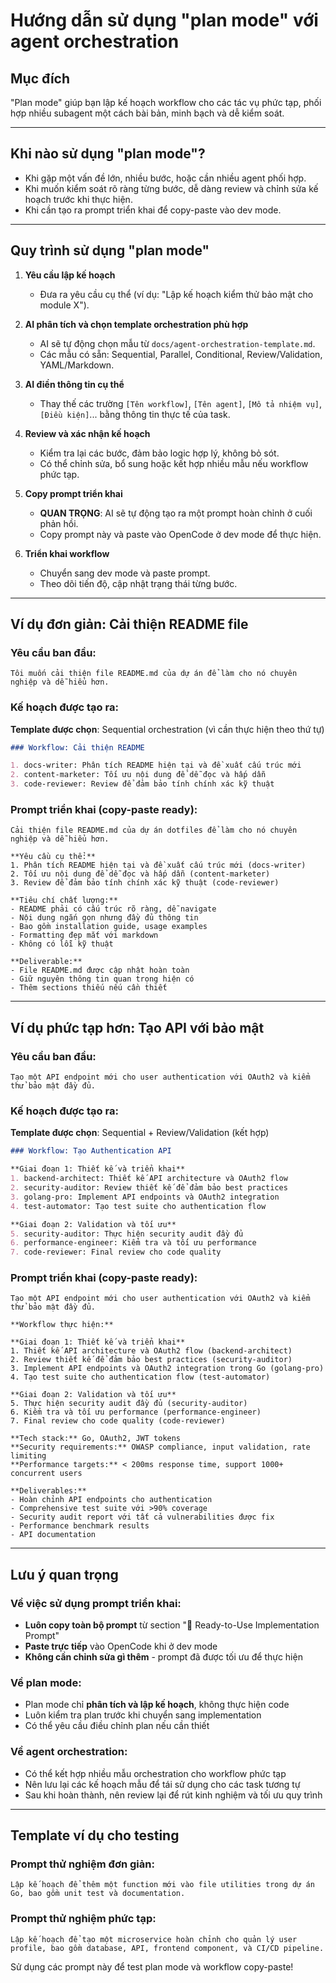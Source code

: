# Hướng dẫn sử dụng "plan mode" với agent orchestration

## Mục đích

"Plan mode" giúp bạn lập kế hoạch workflow cho các tác vụ phức tạp, phối hợp nhiều subagent một cách bài bản, minh bạch và dễ kiểm soát.

---

## Khi nào sử dụng "plan mode"?
- Khi gặp một vấn đề lớn, nhiều bước, hoặc cần nhiều agent phối hợp.
- Khi muốn kiểm soát rõ ràng từng bước, dễ dàng review và chỉnh sửa kế hoạch trước khi thực hiện.
- Khi cần tạo ra prompt triển khai để copy-paste vào dev mode.

---

## Quy trình sử dụng "plan mode"

1. **Yêu cầu lập kế hoạch**
   - Đưa ra yêu cầu cụ thể (ví dụ: "Lập kế hoạch kiểm thử bảo mật cho module X").

2. **AI phân tích và chọn template orchestration phù hợp**
   - AI sẽ tự động chọn mẫu từ `docs/agent-orchestration-template.md`.
   - Các mẫu có sẵn: Sequential, Parallel, Conditional, Review/Validation, YAML/Markdown.

3. **AI điền thông tin cụ thể**
   - Thay thế các trường `[Tên workflow]`, `[Tên agent]`, `[Mô tả nhiệm vụ]`, `[Điều kiện]`... bằng thông tin thực tế của task.

4. **Review và xác nhận kế hoạch**
   - Kiểm tra lại các bước, đảm bảo logic hợp lý, không bỏ sót.
   - Có thể chỉnh sửa, bổ sung hoặc kết hợp nhiều mẫu nếu workflow phức tạp.

5. **Copy prompt triển khai**
   - **QUAN TRỌNG**: AI sẽ tự động tạo ra một prompt hoàn chỉnh ở cuối phản hồi.
   - Copy prompt này và paste vào OpenCode ở dev mode để thực hiện.

6. **Triển khai workflow**
   - Chuyển sang dev mode và paste prompt.
   - Theo dõi tiến độ, cập nhật trạng thái từng bước.

---

## Ví dụ đơn giản: Cải thiện README file

### Yêu cầu ban đầu:
```
Tôi muốn cải thiện file README.md của dự án để làm cho nó chuyên nghiệp và dễ hiểu hơn.
```

### Kế hoạch được tạo ra:

**Template được chọn**: Sequential orchestration (vì cần thực hiện theo thứ tự)

```markdown
### Workflow: Cải thiện README

1. docs-writer: Phân tích README hiện tại và đề xuất cấu trúc mới
2. content-marketer: Tối ưu nội dung để dễ đọc và hấp dẫn
3. code-reviewer: Review để đảm bảo tính chính xác kỹ thuật
```

### Prompt triển khai (copy-paste ready):

```
Cải thiện file README.md của dự án dotfiles để làm cho nó chuyên nghiệp và dễ hiểu hơn.

**Yêu cầu cụ thể:**
1. Phân tích README hiện tại và đề xuất cấu trúc mới (docs-writer)
2. Tối ưu nội dung để dễ đọc và hấp dẫn (content-marketer)  
3. Review để đảm bảo tính chính xác kỹ thuật (code-reviewer)

**Tiêu chí chất lượng:**
- README phải có cấu trúc rõ ràng, dễ navigate
- Nội dung ngắn gọn nhưng đầy đủ thông tin
- Bao gồm installation guide, usage examples
- Formatting đẹp mắt với markdown
- Không có lỗi kỹ thuật

**Deliverable:**
- File README.md được cập nhật hoàn toàn
- Giữ nguyên thông tin quan trọng hiện có
- Thêm sections thiếu nếu cần thiết
```

---

## Ví dụ phức tạp hơn: Tạo API với bảo mật

### Yêu cầu ban đầu:
```
Tạo một API endpoint mới cho user authentication với OAuth2 và kiểm thử bảo mật đầy đủ.
```

### Kế hoạch được tạo ra:

**Template được chọn**: Sequential + Review/Validation (kết hợp)

```markdown
### Workflow: Tạo Authentication API

**Giai đoạn 1: Thiết kế và triển khai**
1. backend-architect: Thiết kế API architecture và OAuth2 flow
2. security-auditor: Review thiết kế để đảm bảo best practices
3. golang-pro: Implement API endpoints và OAuth2 integration
4. test-automator: Tạo test suite cho authentication flow

**Giai đoạn 2: Validation và tối ưu**
5. security-auditor: Thực hiện security audit đầy đủ
6. performance-engineer: Kiểm tra và tối ưu performance
7. code-reviewer: Final review cho code quality
```

### Prompt triển khai (copy-paste ready):

```
Tạo một API endpoint mới cho user authentication với OAuth2 và kiểm thử bảo mật đầy đủ.

**Workflow thực hiện:**

**Giai đoạn 1: Thiết kế và triển khai**
1. Thiết kế API architecture và OAuth2 flow (backend-architect)
2. Review thiết kế để đảm bảo best practices (security-auditor) 
3. Implement API endpoints và OAuth2 integration trong Go (golang-pro)
4. Tạo test suite cho authentication flow (test-automator)

**Giai đoạn 2: Validation và tối ưu**  
5. Thực hiện security audit đầy đủ (security-auditor)
6. Kiểm tra và tối ưu performance (performance-engineer)
7. Final review cho code quality (code-reviewer)

**Tech stack:** Go, OAuth2, JWT tokens
**Security requirements:** OWASP compliance, input validation, rate limiting
**Performance targets:** < 200ms response time, support 1000+ concurrent users

**Deliverables:**
- Hoàn chỉnh API endpoints cho authentication
- Comprehensive test suite với >90% coverage  
- Security audit report với tất cả vulnerabilities được fix
- Performance benchmark results
- API documentation
```

---

## Lưu ý quan trọng

### Về việc sử dụng prompt triển khai:
- **Luôn copy toàn bộ prompt** từ section "🚀 Ready-to-Use Implementation Prompt"
- **Paste trực tiếp** vào OpenCode khi ở dev mode  
- **Không cần chỉnh sửa gì thêm** - prompt đã được tối ưu để thực hiện

### Về plan mode:
- Plan mode chỉ **phân tích và lập kế hoạch**, không thực hiện code
- Luôn kiểm tra plan trước khi chuyển sang implementation
- Có thể yêu cầu điều chỉnh plan nếu cần thiết

### Về agent orchestration:
- Có thể kết hợp nhiều mẫu orchestration cho workflow phức tạp
- Nên lưu lại các kế hoạch mẫu để tái sử dụng cho các task tương tự  
- Sau khi hoàn thành, nên review lại để rút kinh nghiệm và tối ưu quy trình

---

## Template ví dụ cho testing

### Prompt thử nghiệm đơn giản:
```
Lập kế hoạch để thêm một function mới vào file utilities trong dự án Go, bao gồm unit test và documentation.
```

### Prompt thử nghiệm phức tạp:
```  
Lập kế hoạch để tạo một microservice hoàn chỉnh cho quản lý user profile, bao gồm database, API, frontend component, và CI/CD pipeline.
```

Sử dụng các prompt này để test plan mode và workflow copy-paste!